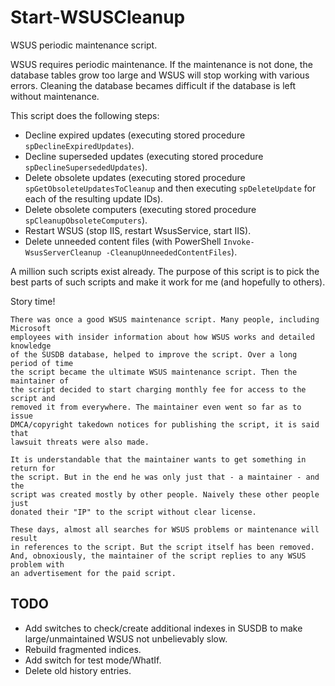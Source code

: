 # Start-WSUSCleanup
WSUS periodic maintenance script.

WSUS requires periodic maintenance. If the maintenance is not done, the database tables grow too large and WSUS will stop working with various errors.
Cleaning the database becames difficult if the database is left without maintenance.

This script does the following steps:
* Decline expired updates (executing stored procedure `spDeclineExpiredUpdates`).
* Decline superseded updates (executing stored procedure `spDeclineSupersededUpdates`).
* Delete obsolete updates (executing stored procedure `spGetObsoleteUpdatesToCleanup` and then executing `spDeleteUpdate` for each of the resulting update IDs).
* Delete obsolete computers (executing stored procedure `spCleanupObsoleteComputers`).
* Restart WSUS (stop IIS, restart WsusService, start IIS).
* Delete unneeded content files (with PowerShell `Invoke-WsusServerCleanup -CleanupUnneededContentFiles`).

A million such scripts exist already. The purpose of this script is to pick the best parts of such scripts and make it work for me (and hopefully to others).

Story time!
```
There was once a good WSUS maintenance script. Many people, including Microsoft
employees with insider information about how WSUS works and detailed knowledge
of the SUSDB database, helped to improve the script. Over a long period of time
the script became the ultimate WSUS maintenance script. Then the maintainer of
the script decided to start charging monthly fee for access to the script and
removed it from everywhere. The maintainer even went so far as to issue
DMCA/copyright takedown notices for publishing the script, it is said that
lawsuit threats were also made.

It is understandable that the maintainer wants to get something in return for
the script. But in the end he was only just that - a maintainer - and the
script was created mostly by other people. Naively these other people just
donated their "IP" to the script without clear license.

These days, almost all searches for WSUS problems or maintenance will result
in references to the script. But the script itself has been removed.
And, obnoxiously, the maintainer of the script replies to any WSUS problem with
an advertisement for the paid script.
```

## TODO
* Add switches to check/create additional indexes in SUSDB to make large/unmaintained WSUS not unbelievably slow.
* Rebuild fragmented indices.
* Add switch for test mode/WhatIf.
* Delete old history entries.
